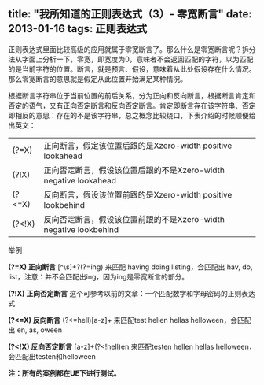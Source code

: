 title: "我所知道的正则表达式（3）- 零宽断言"
date: 2013-01-16
tags: 正则表达式
---

正则表达式里面比较高级的应用就属于零宽断言了。那么什么是零宽断言呢？拆分法从字面上分析一下，零宽，即宽度为0，意味者不会返回匹配的字符，以为匹配的是当前字符的位置。断言，就是预言、假设，意味着从此处假设存在什么情况。那么零宽断言的意思就是假定从此位置开始满足某种情况。<!--more-->

根据断言字符串位于当前位置的前后关系，分为正向和反向断言，根据断言肯定和否定的语气，又有正向否定断言和反向否定断言。肯定即断言存在该字符串、否定即相反的意思：存在的不是该字符串，总之概念比较绕口，下表介绍的时候顺便给出英文：

<table><tbody><tr><td>(?=X)</td><td>正向断言，假定该位置后跟的是Xzero-width positive lookahead</td></tr><tr><td>(?!X)</td><td>正向否定断言，假设该位置后跟的不是Xzero-width negative lookahead</td></tr><tr><td>(?&lt;=X)</td><td>反向断言，假设该位置前跟的是Xzero-width positive lookbehind</td></tr><tr><td>(?&lt;!X)</td><td>反向否定断言，假设该位置前跟的不是Xzero-width negative lookbehind</td></tr></tbody></table>

举例

**(?=X) 正向断言**
[^\s]+?(?=ing) 来匹配 having doing listing，会匹配出 hav, do, list，注意：并不会匹配出ing，因为ing是零宽断言的部分。

**(?!X) 正向否定断言**
这个可参考以前的文章：一个匹配数字和字母密码的正则表达式

**(?&lt;=X) 反向断言**
(?&lt;=hell)[a-z]+ 来匹配test hellen hellas helloween，会匹配出 en, as, oween

<strong>(?&lt;!X) 反向否定断言</strong>
[a-z]+(?&lt;!hell)en 来匹配testen hellen hellas helloween，会匹配出testen和helloween

**注：所有的案例都在UE下进行测试。**